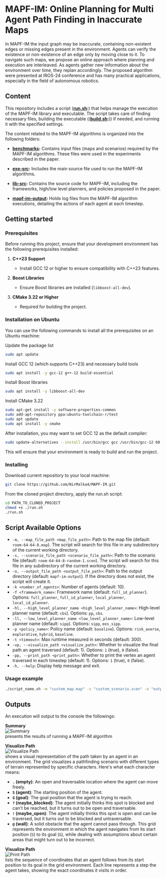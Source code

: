 # MAPF-IM: Online Planning for Multi Agent Path Finding in Inaccurate Maps
In MAPF-IM the input graph may be inaccurate, containing non-existent edges or missing edges present in the environment. Agents can verify the existence or non-existence of an edge only by moving close to it. To navigate such maps, we propose an online approach where planning and execution are interleaved. As agents gather new information about the environment over time, they replan accordingly. 
The proposed algorithm were presented at IROS-24 conference and has many practical applications, especially in the field of autonomous robotics.


## Content

This repository includes a script (**[run.sh](./run.sh/):**) that helps manage the execution of the MAPF-IM library and executable. The script takes care of finding necessary files, building the executable ((**[build.sh](./build.sh/):**)) if needed, and running it with the specified settings.

The content related to the MAPF-IM algorithms is organized into the following folders:

- **[benchmarks](./benchmarks/):** Contains input files (maps and scenarios) required by the MAPF-IM algorithms. These files were used in the experiments described in the paper.
  
- **[exe-src](./exe-src/):** Includes the main source file used to run the MAPF-IM algorithms.

- **[lib-src](./lib-src/):** Contains the source code for MAPF-IM, including the frameworks, high/low level planners, and policies proposed in the paper.

- **[mapf-im-output](./mapf-im-output/):** Holds log files from the MAPF-IM algorithm executions, detailing the actions of each agent at each timestep.


## Getting started

### Prerequisites

Before running this project, ensure that your development environment has the following prerequisites installed:

1. **C++23 Support**
   - Install GCC 12 or higher to ensure compatibility with C++23 features.

2. **Boost Libraries**
   - Ensure Boost libraries are installed (`libboost-all-dev`).

3. **CMake 3.22 or Higher**
   - Required for building the project.

### Installation on Ubuntu

You can use the following commands to install all the prerequisites on an Ubuntu machine:


Update the package list
```bash
sudo apt update
```

Install GCC 12 (which supports C++23) and necessary build tools
```bash
sudo apt install -y gcc-12 g++-12 build-essential
```

Install Boost libraries
```bash
sudo apt install -y libboost-all-dev
```

Install CMake 3.22
```bash
sudo apt-get install -y software-properties-common
sudo add-apt-repository ppa:ubuntu-toolchain-r/test
sudo apt update
sudo apt install -y cmake
```

After installation, you may want to set GCC 12 as the default compiler:
```bash
sudo update-alternatives --install /usr/bin/gcc gcc /usr/bin/gcc-12 60 --slave /usr/bin/g++ g++ /usr/bin/g++-12
```
This will ensure that your environment is ready to build and run the project.

### Installing
Download current repository to your local machine:
```bash
git clone https://github.com/NirMalka4/MAPF-IM.git
```

From the cloned project directory, apply the run.sh script:
```bash
cd PATH_TO_CLONED_PROJECT
chmod +x ./run.sh
./run.sh
```


## Script Available Options

- `-m, --map_file_path <map_file_path>`: Path to the map file (default: `room-64-64-8.map`). The script will search for this file in any subdirectory of the current working directory.
- `-s, --scenario_file_path <scenario_file_path>`: Path to the scenario file (default: `room-64-64-8-random-1.scen`). The script will search for this file in any subdirectory of the current working directory.
- `-o, --output_file_path <output_file_path>`: Path to the output directory (default: `mapf-im-output`). If the directory does not exist, the script will create it.
- `-k <number_of_agents>`: Number of agents (default: 10).
- `-f <framework_name>`: Framework name (default: `full_id_planner`). Options: `full_planner`, `full_id_planner`, `local_planner`, `local_id_planner`.
- `-hl, --high_level_planner_name <high_level_planner_name>`: High-level planner name (default: `cbs`). Options: `pp`, `cbs`.
- `-ll, --low_level_planner_name <low_level_planner_name>`: Low-level planner name (default: `sipp`). Options: `sipp`, `ees_sipp`.
- `-p <policy_name>`: Policy name (default: `baseline`). Options: `risk_averse`, `explorative`, `hybrid`, `baseline`.
- `-t <timeout>`: Max runtime measured in seconds (default: 300).
- `-vp, --visualize_path <visualize_path>`: Whether to visualize the final path an agent traversed (default: 1). Options: `1` (true), `0` (false).
- `-pp, --print_path <print_path>`: Whether to print the vertex an agent traversed in each timestep (default: 1). Options: `1` (true), `0` (false).
- `-h, --help`: Display help message and exit.

### Usage example

```bash
./script_name.sh -m "custom_map.map" -s "custom_scenario.scen" -o "output_dir" -k 20 -f "full_id_planner" -hl "cbs" -ll "sipp" -p "risk_averse" -t 500 -vp 0 -pp 1
```

## Outputs
An execution will output to the console the followings:

**Summary**  
![Summary](./images/summary.png)  
presents the results of running a MAPF-IM algorithm

**Visualize Path**  
![Visualize Path](./images/visualize.png)  
shows a visual representation of the path taken by an agent in an environment.
The grid visualizes a pathfinding scenario with different types of terrain represented by specific characters. Here's what each character means:
- **`.` (empty)**: An open and traversable location where the agent can move freely.
- **`S` (agent)**: The starting position of the agent.
- **`G` (goal)**: The goal position that the agent is trying to reach.
- **`?` (maybe_blocked)**: The agent initially thinks this spot is blocked and can't be reached, but it turns out to be open and traversable.
- **`!` (maybe_open)**: The agent initially thinks this spot is open and can be traversed, but it turns out to be blocked and untraversable.
- **`@` (wall)**: A solid obstacle that the agent cannot pass through.
This grid represents the environment in which the agent navigates from its start position (`S`) to its goal (`G`), while dealing with assumptions about certain areas that might turn out to be incorrect.

**Visualize Path**  
![Print Path](./images/path.png)  
lists the sequence of coordinates that an agent follows from its start position to its goal in the grid environment. Each line represents a step the agent takes, showing the exact coordinates it visits in order.